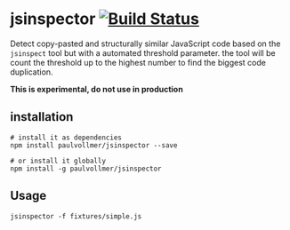 # jsinspector [![Build Status](https://travis-ci.org/paulvollmer/jsinspector.svg?branch=master)](https://travis-ci.org/paulvollmer/jsinspector)

Detect copy-pasted and structurally similar JavaScript code based on the `jsinspect` tool but with a automated threshold parameter.
the tool will be count the threshold up to the highest number to find the biggest code duplication.

**This is experimental, do not use in production**


## installation

```
# install it as dependencies
npm install paulvollmer/jsinspector --save

# or install it globally
npm install -g paulvollmer/jsinspector
```


## Usage

```
jsinspector -f fixtures/simple.js
```
